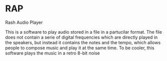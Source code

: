 # RAP
Rash Audio Player

This is a software to play audio stored in a file in a partucilar format. The file does not contain a serie of digital
frequencies which are directly played in the speakers, but instead it contains the notes and the tempo, which allows
people to compose music and play it at the same time. To be cooler, this software plays the music in a retro 8-bit
noise
